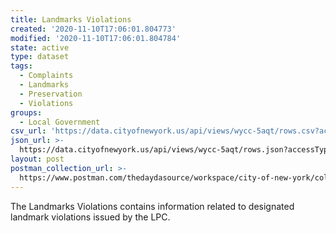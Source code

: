 ```yaml
---
title: Landmarks Violations
created: '2020-11-10T17:06:01.804773'
modified: '2020-11-10T17:06:01.804784'
state: active
type: dataset
tags:
  - Complaints
  - Landmarks
  - Preservation
  - Violations
groups:
  - Local Government
csv_url: 'https://data.cityofnewyork.us/api/views/wycc-5aqt/rows.csv?accessType=DOWNLOAD'
json_url: >-
  https://data.cityofnewyork.us/api/views/wycc-5aqt/rows.json?accessType=DOWNLOAD
layout: post
postman_collection_url: >-
  https://www.postman.com/thedaydasource/workspace/city-of-new-york/collection/15909983-e684c38a-dd93-41a0-af9f-434a9edb0b2c
---
```

The Landmarks Violations contains information related to designated landmark violations issued by the LPC.
